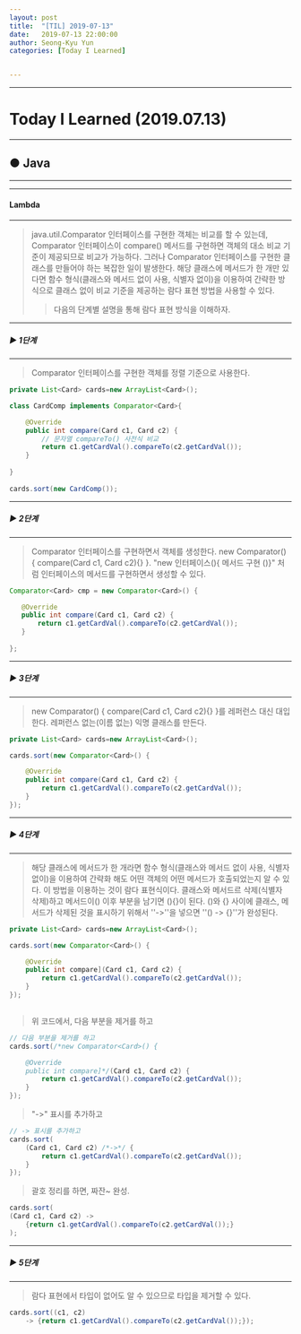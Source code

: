 ```yaml
---
layout: post
title:  "[TIL] 2019-07-13"
date:   2019-07-13 22:00:00
author: Seong-Kyu Yun
categories: [Today I Learned]


---
```


------

# Today I Learned (2019.07.13)



---
## ● Java
---



---
####  Lambda
---

> java.util.Comparator 인터페이스를 구현한 객체는 비교를 할 수 있는데, 
> Comparator 인터페이스이 compare() 메서드를 구현하면 객체의 대소 비교 기준이 
> 제공되므로 비교가 가능하다. 그러나 Comparator 인터페이스를 구현한 클래스를 
> 만들어야 하는 복잡한 일이 발생한다.  해당 클래스에 메서드가 한 개만 있다면 
> 함수 형식(클래스와 메서드 없이 사용, 식별자 없이)을 이용하여 간략한 방식으로 
> 클래스 없이 비교 기준을 제공하는 람다 표현 방법을 사용할 수 있다.
>
> > 다음의 단계별 설명을 통해 람다 표현 방식을 이해하자.



---

#####   ▶ 1단계

---

> Comparator 인터페이스를 구현한 객체를 정렬 기준으로 사용한다.

```java
private List<Card> cards=new ArrayList<Card>();

class CardComp implements Comparator<Card>{

	@Override
	public int compare(Card c1, Card c2) {
		// 문자열 compareTo() 사전식 비교
		return c1.getCardVal().compareTo(c2.getCardVal());
	}
		
}
	
cards.sort(new CardComp());
```



---

#####   ▶ 2단계

---

> Comparator 인터페이스를 구현하면서 객체를 생성한다.
> new Comparator<Card>() { compare(Card c1, Card c2){} }.
> "new 인터페이스(){ 메서드 구현 ()}" 처럼 인터페이스의 메서드를 구현하면서 생성할 수 있다.

 ```java
Comparator<Card> cmp = new Comparator<Card>() {

	@Override
	public int compare(Card c1, Card c2) {
		return c1.getCardVal().compareTo(c2.getCardVal());
	}
		
};
 ```



---

#####   ▶ 3단계

---

> new Comparator<Card>() 
> { compare(Card c1, Card c2){} }를 레퍼런스 대신 대입한다. 
> 레퍼런스 없는(이름 없는) 익명 클래스를 만든다.

```java
private List<Card> cards=new ArrayList<Card>();

cards.sort(new Comparator<Card>() {

	@Override
	public int compare(Card c1, Card c2) {
		return c1.getCardVal().compareTo(c2.getCardVal());
	}
});
```



---

#####   ▶ 4단계

---

> 해당 클래스에 메서드가 한 개라면 함수 형식(클래스와 메서드 없이 사용, 식별자 없이)을 
> 이용하여 간략화 해도 어떤 객체의 어떤 메서드가 호출되었는지 알 수 있다.
> 이 방법을 이용하는 것이 람다 표현식이다. 
> 클래스와 메서드르 삭제(식별자 삭제)하고 메서드이() 이후 부분을 남기면 (){}이 된다.
> ()와 {} 사이에 클래스, 메서드가 삭제된 것을 표시하기 위해서 ''->''을 넣으면 
> ''() -> {}''가 완성된다.

```java
private List<Card> cards=new ArrayList<Card>();

cards.sort(new Comparator<Card>() {

	@Override
	public int compare](Card c1, Card c2) {
		return c1.getCardVal().compareTo(c2.getCardVal());
	}
});



```

> 위 코드에서,  다음 부분을 제거를 하고

```java
// 다음 부분을 제거를 하고
cards.sort(/*new Comparator<Card>() {

	@Override
	public int compare]*/(Card c1, Card c2) {
		return c1.getCardVal().compareTo(c2.getCardVal());
	}
});
```

> "->" 표시를 추가하고

```java
// -> 표시를 추가하고
cards.sort(
    (Card c1, Card c2) /*->*/ {
		return c1.getCardVal().compareTo(c2.getCardVal());
	}
});

```

> 괄호 정리를 하면, 짜잔~ 완성.

``` java
cards.sort(
(Card c1, Card c2) -> 
    {return c1.getCardVal().compareTo(c2.getCardVal());}
);
```





------

##### ▶ 5단계

------

> 람다 표현에서 타입이 없어도 알 수 있으므로 타입을 제거할 수 있다.

```java
cards.sort((c1, c2) 
	-> {return c1.getCardVal().compareTo(c2.getCardVal());});
```

